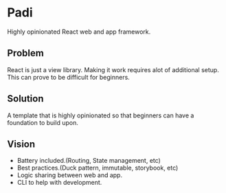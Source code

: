 # Padi
Highly opinionated React web and app framework.

## Problem
React is just a view library. Making it work requires alot of additional setup. This can prove to be difficult for beginners.

## Solution
A template that is highly opinionated so that beginners can have a foundation to build upon.

## Vision
- Battery included.(Routing, State management, etc)
- Best practices.(Duck pattern, immutable, storybook, etc)
- Logic sharing between web and app.
- CLI to help with development.
